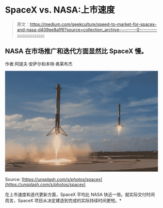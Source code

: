 # SpaceX vs. NASA:上市速度

> 原文：<https://medium.com/geekculture/speed-to-market-for-spacex-and-nasa-d409ee8a1f6?source=collection_archive---------0----------------------->

## NASA 在市场推广和迭代方面显然比 SpaceX 慢。

作者:阿提夫·安萨尔和本特·弗莱布杰

![](img/d709c9a05f3b35be270d79c7ed02843d.png)

Source: [https://unsplash.com/s/photos/spacex](https://unsplash.com/s/photos/spacex)

在上市速度和迭代更新方面，SpaceX 平均比 NASA 快近一倍。就实际交付时间而言，SpaceX 项目从决定建造到完成的实际持续时间更短。†